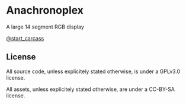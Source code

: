 Anachronoplex
===

A large 14 segment RGB display

[@start_carcass](https://www.instagram.com/star_carcass/)



License
---

All source code, unless explicitely stated otherwise, is under a GPLv3.0 license.

All assets, unless explicitely stated otherwise, are under a CC-BY-SA license.
